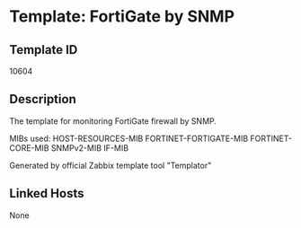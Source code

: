 # Template: FortiGate by SNMP

## Template ID
10604

## Description
The template for monitoring FortiGate firewall by SNMP.

MIBs used:
HOST-RESOURCES-MIB
FORTINET-FORTIGATE-MIB
FORTINET-CORE-MIB
SNMPv2-MIB
IF-MIB

Generated by official Zabbix template tool "Templator"

## Linked Hosts
None

